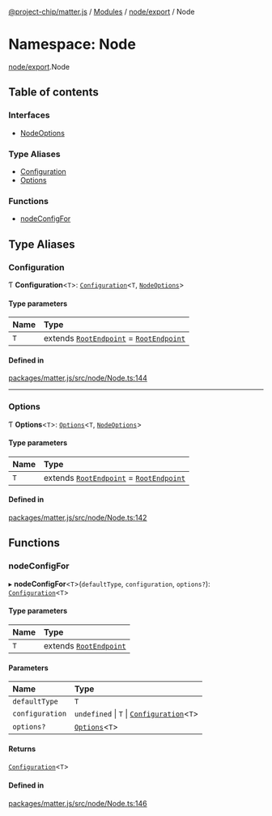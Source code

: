 [@project-chip/matter.js](../README.md) / [Modules](../modules.md) / [node/export](node_export.md) / Node

# Namespace: Node

[node/export](node_export.md).Node

## Table of contents

### Interfaces

- [NodeOptions](../interfaces/node_export.Node.NodeOptions.md)

### Type Aliases

- [Configuration](node_export.Node.md#configuration)
- [Options](node_export.Node.md#options)

### Functions

- [nodeConfigFor](node_export.Node.md#nodeconfigfor)

## Type Aliases

### Configuration

Ƭ **Configuration**\<`T`\>: [`Configuration`](endpoint_export.Endpoint.md#configuration)\<`T`, [`NodeOptions`](../interfaces/node_export.Node.NodeOptions.md)\>

#### Type parameters

| Name | Type |
| :------ | :------ |
| `T` | extends [`RootEndpoint`](../interfaces/endpoint_definitions_system_RootEndpoint.RootEndpoint.md) = [`RootEndpoint`](../interfaces/endpoint_definitions_system_RootEndpoint.RootEndpoint.md) |

#### Defined in

[packages/matter.js/src/node/Node.ts:144](https://github.com/project-chip/matter.js/blob/2d9f2165d2672864fda3496a6d0d5f93597f82c6/packages/matter.js/src/node/Node.ts#L144)

___

### Options

Ƭ **Options**\<`T`\>: [`Options`](endpoint_export.Endpoint.md#options)\<`T`, [`NodeOptions`](../interfaces/node_export.Node.NodeOptions.md)\>

#### Type parameters

| Name | Type |
| :------ | :------ |
| `T` | extends [`RootEndpoint`](../interfaces/endpoint_definitions_system_RootEndpoint.RootEndpoint.md) = [`RootEndpoint`](../interfaces/endpoint_definitions_system_RootEndpoint.RootEndpoint.md) |

#### Defined in

[packages/matter.js/src/node/Node.ts:142](https://github.com/project-chip/matter.js/blob/2d9f2165d2672864fda3496a6d0d5f93597f82c6/packages/matter.js/src/node/Node.ts#L142)

## Functions

### nodeConfigFor

▸ **nodeConfigFor**\<`T`\>(`defaultType`, `configuration`, `options?`): [`Configuration`](node_export.Node.md#configuration)\<`T`\>

#### Type parameters

| Name | Type |
| :------ | :------ |
| `T` | extends [`RootEndpoint`](../interfaces/endpoint_definitions_system_RootEndpoint.RootEndpoint.md) |

#### Parameters

| Name | Type |
| :------ | :------ |
| `defaultType` | `T` |
| `configuration` | `undefined` \| `T` \| [`Configuration`](node_export.Node.md#configuration)\<`T`\> |
| `options?` | [`Options`](node_export.Node.md#options)\<`T`\> |

#### Returns

[`Configuration`](node_export.Node.md#configuration)\<`T`\>

#### Defined in

[packages/matter.js/src/node/Node.ts:146](https://github.com/project-chip/matter.js/blob/2d9f2165d2672864fda3496a6d0d5f93597f82c6/packages/matter.js/src/node/Node.ts#L146)
